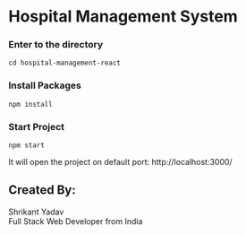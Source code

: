 # Hospital Management System

### Enter to the directory 
`cd hospital-management-react`

### Install Packages
`npm install`

### Start Project
`npm start`

It will open the project on default port: 
http://localhost:3000/
 
## Created By:
Shrikant Yadav <br />
Full Stack Web Developer from India